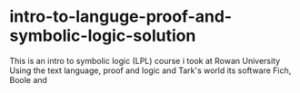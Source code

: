 # intro-to-languge-proof-and-symbolic-logic-solution
This is an intro to symbolic logic (LPL) course i took at Rowan University Using the text language, proof and logic and Tark's world its software Fich, Boole and 

